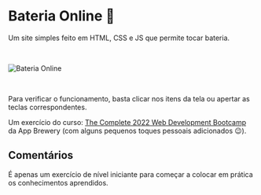 # Bateria Online 🥁

Um site simples feito em HTML, CSS e JS que permite tocar bateria.

<br>

![Bateria Online](https://user-images.githubusercontent.com/9722670/219534012-cf9079f8-f599-40a1-8676-d26fc35ff401.gif)

<br>

Para verificar o funcionamento, basta clicar nos itens da tela ou apertar as teclas correspondentes.

Um exercício do curso: [The Complete 2022 Web Development Bootcamp](https://www.udemy.com/course/the-complete-web-development-bootcamp/) da App Brewery (com alguns pequenos toques pessoais adicionados 😉).

## Comentários

É apenas um exercício de nível iniciante para começar a colocar em prática os conhecimentos aprendidos.


